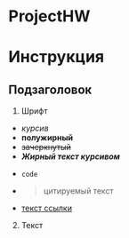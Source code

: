 # ProjectHW
# Инструкция
## Подзаголовок
1. Шрифт
* *курсив*
* **полужирный**
* ~~зачеркнутый~~
* ***Жирный текст курсивом***
- `code`
+ >цитируемый текст
* [текст ссылки](URL_ссылки)

 2. Текст
 